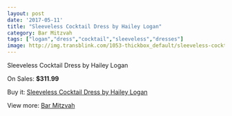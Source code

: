```yaml
---
layout: post
date: '2017-05-11'
title: "Sleeveless Cocktail Dress by Hailey Logan"
category: Bar Mitzvah
tags: ["logan","dress","cocktail","sleeveless","dresses"]
image: http://img.transblink.com/1053-thickbox_default/sleeveless-cocktail-dress-by-hailey-logan.jpg
---
```

Sleeveless Cocktail Dress by Hailey Logan

On Sales: **$311.99**
<a href="https://www.transblink.com/en/bar-mitzvah/307-sleeveless-cocktail-dress-by-hailey-logan.html"><amp-img layout="responsive" width="600" height="600" src="//img.transblink.com/1053-thickbox_default/sleeveless-cocktail-dress-by-hailey-logan.jpg" alt="Sleeveless Cocktail Dress by Hailey Logan 0" /></a>
<a href="https://www.transblink.com/en/bar-mitzvah/307-sleeveless-cocktail-dress-by-hailey-logan.html"><amp-img layout="responsive" width="600" height="600" src="//img.transblink.com/1055-thickbox_default/sleeveless-cocktail-dress-by-hailey-logan.jpg" alt="Sleeveless Cocktail Dress by Hailey Logan 1" /></a>
<a href="https://www.transblink.com/en/bar-mitzvah/307-sleeveless-cocktail-dress-by-hailey-logan.html"><amp-img layout="responsive" width="600" height="600" src="//img.transblink.com/1054-thickbox_default/sleeveless-cocktail-dress-by-hailey-logan.jpg" alt="Sleeveless Cocktail Dress by Hailey Logan 2" /></a>

Buy it: [Sleeveless Cocktail Dress by Hailey Logan](https://www.transblink.com/en/bar-mitzvah/307-sleeveless-cocktail-dress-by-hailey-logan.html "Sleeveless Cocktail Dress by Hailey Logan")

View more: [Bar Mitzvah](https://www.transblink.com/en/2-bar-mitzvah "Bar Mitzvah")